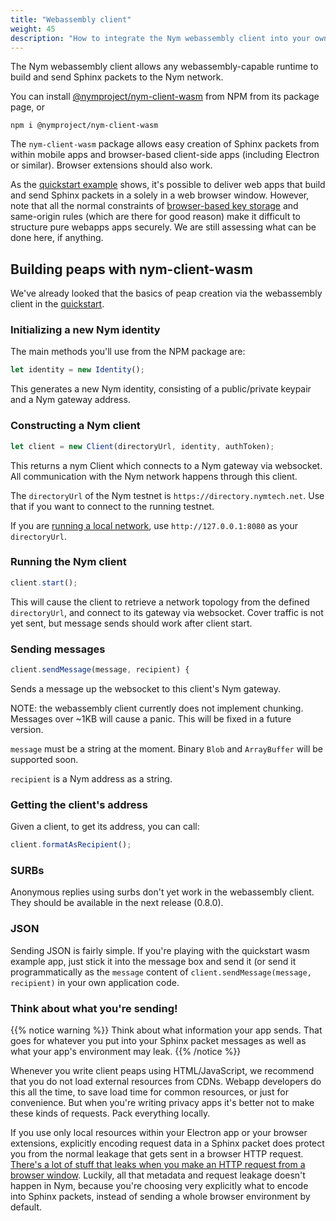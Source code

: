 ```yaml
---
title: "Webassembly client"
weight: 45
description: "How to integrate the Nym webassembly client into your own applications to enable strong privacy for your users"
---
```


The Nym webassembly client allows any webassembly-capable runtime to build and send Sphinx packets to the Nym network. 

You can install [@nymproject/nym-client-wasm](https://www.npmjs.com/package/@nymproject/nym-client-wasm) from NPM from its package page, or 

```
npm i @nymproject/nym-client-wasm
``` 

The `nym-client-wasm` package allows easy creation of Sphinx packets from within mobile apps and browser-based client-side apps (including Electron or similar). Browser extensions should also work.

As the [quickstart example](/docs/quickstart/send-some-packets) shows, it's possible to deliver web apps that build and send Sphinx packets in a solely in a web browser window. However, note that all the normal constraints of [browser-based key storage](https://pomcor.com/2017/06/02/keys-in-browser/) and same-origin rules (which are there for good reason) make it difficult to structure pure webapps apps securely. We are still assessing what can be done here, if anything.

## Building peaps with nym-client-wasm

We've already looked that the basics of peap creation via the webassembly client in the [quickstart](/docs/quickstart/send-some-packets). 

### Initializing a new Nym identity

The main methods you'll use from the NPM package are: 

```js
let identity = new Identity();
```

This generates a new Nym identity, consisting of a public/private keypair and a Nym gateway address.


### Constructing a Nym client

```js
let client = new Client(directoryUrl, identity, authToken);
```

This returns a nym Client which connects to a Nym gateway via websocket. All communication with the Nym network happens through this client.

The `directoryUrl` of the Nym testnet is `https://directory.nymtech.net`. Use that if you want to connect to the running testnet. 

If you are [running a local network](/docs/build-peapps/running-localnet), use `http://127.0.0.1:8080` as your `directoryUrl`.

### Running the Nym client

```js
client.start();
```

This will cause the client to retrieve a network topology from the defined `directoryUrl`, and connect to its gateway via websocket. Cover traffic is not yet sent, but message sends should work after client start. 

### Sending messages

```js
client.sendMessage(message, recipient) {
```

Sends a message up the websocket to this client's Nym gateway.
 
NOTE: the webassembly client currently does not implement chunking. Messages over ~1KB will cause a panic. This will be fixed in a future version.
 
`message` must be a string at the moment. Binary `Blob` and `ArrayBuffer`
will be supported soon. 

`recipient` is a Nym address as a string.


### Getting the client's address

Given a client, to get its address, you can call:

```js
client.formatAsRecipient();
```

### SURBs

Anonymous replies using surbs don't yet work in the webassembly client. They should be available in the next release (0.8.0).

### JSON

Sending JSON is fairly simple. If you're playing with the quickstart wasm example app, just stick it into the message box and send it (or send it programmatically as the `message` content of `client.sendMessage(message, recipient)` in your own application code.

### Think about what you're sending!

{{% notice warning %}}
Think about what information your app sends. That goes for whatever you put into your Sphinx packet messages as well as what your app's environment may leak.
{{% /notice %}}

Whenever you write client peaps using HTML/JavaScript, we recommend that you do not load external resources from CDNs. Webapp developers do this all the time, to save load time for common resources, or just for convenience. But when you're writing privacy apps it's better not to make these kinds of requests. Pack everything locally.

If you use only local resources within your Electron app or your browser extensions, explicitly encoding request data in a Sphinx packet does protect you from the normal leakage that gets sent in a browser HTTP request. [There's a lot of stuff that leaks when you make an HTTP request from a browser window](https://panopticlick.eff.org/). Luckily, all that metadata and request leakage doesn't happen in Nym, because you're choosing very explicitly what to encode into Sphinx packets, instead of sending a whole browser environment by default.